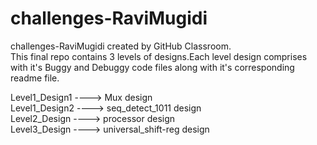 # challenges-RaviMugidi
challenges-RaviMugidi created by GitHub Classroom.\
This final repo contains 3 levels of designs.Each level design comprises with it's Buggy and Debuggy code files along with it's corresponding readme file.

Level1_Design1 ----> Mux design\
Level1_Design2 ----> seq_detect_1011 design\
Level2_Design  ----> processor design\
Level3_Design  ----> universal_shift-reg design
